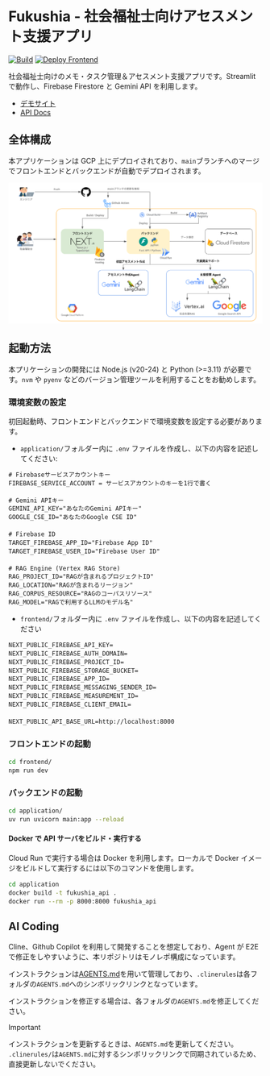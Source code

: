# Fukushia - 社会福祉士向けアセスメント支援アプリ

[![Build](https://github.com/teritamas/fukushia/actions/workflows/ci.yml/badge.svg)](https://github.com/teritamas/fukushia/actions/workflows/ci.yml)
[![Deploy Frontend](https://github.com/teritamas/fukushia/actions/workflows/firebase-hosting-merge.yml/badge.svg)](https://github.com/teritamas/fukushia/actions/workflows/firebase-hosting-merge.yml)

社会福祉士向けのメモ・タスク管理＆アセスメント支援アプリです。Streamlit で動作し、Firebase Firestore と Gemini API を利用します。

- [デモサイト](https://tritama-e20cf.web.app/)
- [API Docs](https://fukushia-assistant-backend-667712908416.europe-west1.run.app/docs)

## 全体構成

本アプリケーションは GCP 上にデプロイされており、`main`ブランチへのマージでフロントエンドとバックエンドが自動でデプロイされます。

![構成図](./docs/architecture.png)

## 起動方法

本プリケーションの開発には Node.js (v20-24) と Python (>=3.11) が必要です。`nvm` や `pyenv` などのバージョン管理ツールを利用することをお勧めします。

### 環境変数の設定

初回起動時、フロントエンドとバックエンドで環境変数を設定する必要があります。

- `application/`フォルダー内に `.env` ファイルを作成し、以下の内容を記述してください:

```txt
# Firebaseサービスアカウントキー
FIREBASE_SERVICE_ACCOUNT = サービスアカウントのキーを1行で書く

# Gemini APIキー
GEMINI_API_KEY="あなたのGemini APIキー"
GOOGLE_CSE_ID="あなたのGoogle CSE ID"

# Firebase ID
TARGET_FIREBASE_APP_ID="Firebase App ID"
TARGET_FIREBASE_USER_ID="Firebase User ID"

# RAG Engine (Vertex RAG Store)
RAG_PROJECT_ID="RAGが含まれるプロジェクトID"
RAG_LOCATION="RAGが含まれるリージョン"
RAG_CORPUS_RESOURCE="RAGのコーパスリソース"
RAG_MODEL="RAGで利用するLLMのモデル名"
```

- `frontend/`フォルダー内に `.env` ファイルを作成し、以下の内容を記述してください

```txt
NEXT_PUBLIC_FIREBASE_API_KEY=
NEXT_PUBLIC_FIREBASE_AUTH_DOMAIN=
NEXT_PUBLIC_FIREBASE_PROJECT_ID=
NEXT_PUBLIC_FIREBASE_STORAGE_BUCKET=
NEXT_PUBLIC_FIREBASE_APP_ID=
NEXT_PUBLIC_FIREBASE_MESSAGING_SENDER_ID=
NEXT_PUBLIC_FIREBASE_MEASUREMENT_ID=
NEXT_PUBLIC_FIREBASE_CLIENT_EMAIL=

NEXT_PUBLIC_API_BASE_URL=http://localhost:8000
```

### フロントエンドの起動

```sh
cd frontend/
npm run dev
```

### バックエンドの起動

```sh
cd application/
uv run uvicorn main:app --reload
```

#### Docker で API サーバをビルド・実行する

Cloud Run で実行する場合は Docker を利用します。ローカルで Docker イメージをビルドして実行するには以下のコマンドを使用します。

```sh
cd application
docker build -t fukushia_api .
docker run --rm -p 8000:8000 fukushia_api
```

## AI Coding

Cline、Github Copilot を利用して開発することを想定しており、Agent が E2E で修正をしやすいように、本リポジトリはモノレポ構成になっています。

インストラクションは[AGENTS.md](https://agents.md/)を用いて管理しており、`.clinerules`は各フォルダの`AGENTS.md`へのシンボリックリンクとなっています。

インストラクションを修正する場合は、各フォルダの`AGENTS.md`を修正してください。

> [!IMPORTANT]
> インストラクションを更新するときは、`AGENTS.md`を更新してください。  
> `.clinerules/`は`AGENTS.md`に対するシンボリックリンクで同期されているため、直接更新しないでください。
